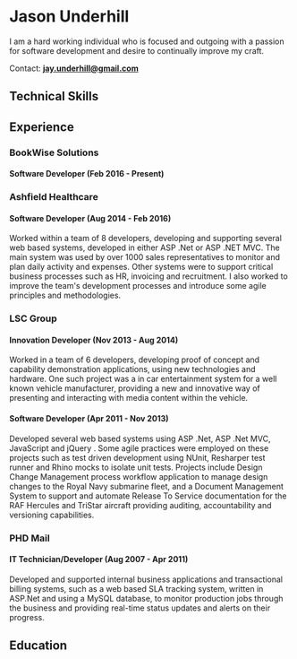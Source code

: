 # Jason Underhill

I am a hard working individual who is focused and outgoing with a passion for software
development and desire to continually improve my craft.

Contact: **jay.underhill@gmail.com**


## Technical Skills


## Experience

### BookWise Solutions
#### Software Developer (Feb 2016 - Present)

### Ashfield Healthcare
#### Software Developer (Aug 2014 - Feb 2016)
Worked within a team of 8 developers, developing and supporting several web based systems, developed in either ASP .Net or ASP .NET MVC. The main system was used by over 1000 sales representatives to monitor and plan daily activity and expenses. Other systems were to support critical business processes such as HR, invoicing and recruitment. I also worked to improve the team's development processes and introduce some agile principles and methodologies.

### LSC Group
#### Innovation Developer (Nov 2013 - Aug 2014)
Worked in a team of 6 developers, developing proof of concept and capability demonstration applications, using new technologies and hardware. One such project was a in car entertainment system for a well known vehicle manufacturer, providing a new and innovative way of presenting and interacting with media content within the vehicle.

#### Software Developer (Apr 2011 - Nov 2013)
Developed several web based systems using ASP .Net, ASP .Net MVC, JavaScript and jQuery . Some agile practices were employed on these projects such as test driven development using NUnit, Resharper test runner and Rhino mocks to isolate unit tests. Projects include Design Change Management process workflow application to manage design changes to the Royal Navy submarine fleet, and a Document Management System to support and automate Release To Service documentation for the RAF Hercules and TriStar aircraft providing auditing, accountability and versioning capabilities.

### PHD Mail
####  IT Technician/Developer (Aug 2007 - Apr 2011)
Developed and supported internal business applications and transactional billing systems, such as a web based SLA tracking system, written in ASP.Net and using a MySQL database, to monitor production jobs through the business and providing real-time status updates and alerts on their progress.

## Education